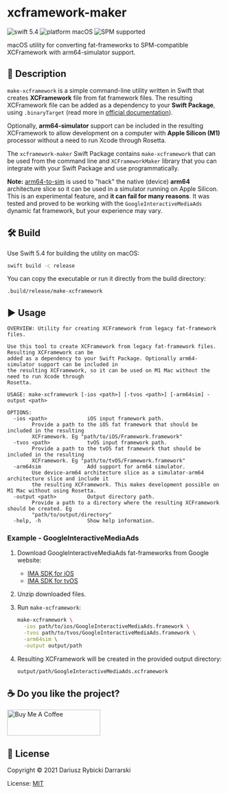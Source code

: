 # xcframework-maker

![swift 5.4](https://img.shields.io/badge/swift-5.4-orange.svg)
![platform macOS](https://img.shields.io/badge/platform-macOS-blue)
![SPM supported](https://img.shields.io/badge/SPM-supported-green)

macOS utility for converting fat-frameworks to SPM-compatible XCFramework with arm64-simulator support.

## 📝 Description

`make-xcframework` is a simple command-line utility written in Swift that creates **XCFramework** file from fat framework files. The resulting XCFramework file can be added as a dependency to your **Swift Package**, using `.binaryTarget` (read more in [official documentation](https://docs.swift.org/package-manager/PackageDescription/PackageDescription.html)).

Optionally, **arm64-simulator** support can be included in the resulting XCFramework to allow development on a computer with **Apple Silicon (M1)** processor without a need to run Xcode through Rosetta.

The `xcframework-maker` Swift Package contains `make-xcframework` that can be used from the command line and `XCFrameworkMaker` library that you can integrate with your Swift Package and use programmatically.

**Note:** [arm64-to-sim](http://github.com/darrarski/arm64-to-sim) is used to "hack" the native (device) **arm64** architecture slice so it can be used in a simulator running on Apple Silicon. This is an experimental feature, and **it can fail for many reasons**. It was tested and proved to be working with the `GoogleInteractiveMediaAds` dynamic fat framework, but your experience may vary.

## 🛠 Build

Use Swift 5.4 for building the utility on macOS:

```sh
swift build -c release
```

You can copy the executable or run it directly from the build directory:

```sh
.build/release/make-xcframework
```

## ▶️ Usage

```
OVERVIEW: Utility for creating XCFramework from legacy fat-framework files.

Use this tool to create XCFramework from legacy fat-framework files. Resulting XCFramework can be
added as a dependency to your Swift Package. Optionally arm64-simulator support can be included in
the resulting XCFramework, so it can be used on M1 Mac without the need to run Xcode through
Rosetta.

USAGE: make-xcframework [-ios <path>] [-tvos <path>] [-arm64sim] -output <path>

OPTIONS:
  -ios <path>             iOS input framework path.
        Provide a path to the iOS fat framework that should be included in the resulting
        XCFramework. Eg "path/to/iOS/Framework.framework"
  -tvos <path>            tvOS input framework path.
        Provide a path to the tvOS fat framework that should be included in the resulting
        XCFramework. Eg "path/to/tvOS/Framework.framework"
  -arm64sim               Add support for arm64 simulator.
        Use device-arm64 architecture slice as a simulator-arm64 architecture slice and include it
        the resulting XCFramework. This makes development possible on M1 Mac without using Rosetta.
  -output <path>          Output directory path.
        Provide a path to a directory where the resulting XCFramework should be created. Eg
        "path/to/output/directory"
  -help, -h               Show help information.
```

### Example - GoogleInteractiveMediaAds

1. Download GoogleInteractiveMediaAds fat-frameworks from Google website:
    - [IMA SDK for iOS](https://developers.google.com/interactive-media-ads/docs/sdks/ios/dai/download)
    - [IMA SDK for tvOS](https://developers.google.com/interactive-media-ads/docs/sdks/tvos/dai/download)
2. Unzip downloaded files.
3. Run `make-xcframework`:

    ```sh
    make-xcframework \
      -ios path/to/ios/GoogleInteractiveMediaAds.framework \
      -tvos path/to/tvos/GoogleInteractiveMediaAds.framework \
      -arm64sim \
      -output output/path
    ```

4. Resulting XCFramework will be created in the provided output directory:

    ```sh
    output/path/GoogleInteractiveMediaAds.xcframework
    ```

## ☕️ Do you like the project?

<a href="https://www.buymeacoffee.com/darrarski" target="_blank"><img src="https://cdn.buymeacoffee.com/buttons/v2/default-yellow.png" alt="Buy Me A Coffee" height="60" width="217" style="height: 60px !important;width: 217px !important;" ></a>

## 📄 License

Copyright © 2021 Dariusz Rybicki Darrarski

License: [MIT](LICENSE)
